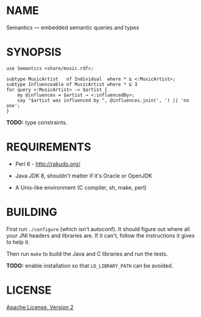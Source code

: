 # NAME

Semantics — embedded semantic queries and types


# SYNOPSIS

```perl6
use Semantics <share/music.rdf>;

subtype MusicArtist   of Individual  where * ⊑ <:MusicArtist>;
subtype Influenceable of MusicArtist where * ⊑ ∃
for query <:MusicArtist> -> $artist {
    my @influences = $artist → <:influencedBy>;
    say "$artist was influenced by ", @influences.join(', ') || 'no one';
}
```

**TODO:** type constraints.


# REQUIREMENTS

* Perl 6 - <http://rakudo.org/>

* Java JDK 8, shouldn't matter if it's Oracle or OpenJDK

* A Unix-like environment (C compiler, sh, make, perl)


# BUILDING

First run `./configure` (which isn't autoconf). It should figure out where all
your JNI headers and libraries are. If it can't, follow the instructions it
gives to help it.

Then run `make` to build the Java and C libraries and run the tests.

**TODO:** enable installation so that `LD_LIBRARY_PATH` can be avoided.


# LICENSE

[Apache License, Version 2](LICENSE)
